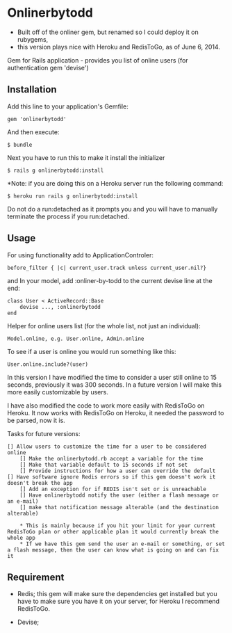 # Onlinerbytodd

* Built off of the onliner gem, but renamed so I could deploy it on rubygems,
* this version plays nice with Heroku and RedisToGo, as of June 6, 2014.


Gem for Rails application - provides you list of online users (for authentication gem 'devise')

## Installation

Add this line to your application's Gemfile:

    gem 'onlinerbytodd'

And then execute:

    $ bundle

Next you have to run this to make it install the initializer

    $ rails g onlinerbytodd:install 

*Note: if you are doing this on a Heroku server run the following command:

	$ heroku run rails g onlinerbytodd:install

Do not do a run:detached as it prompts you and you will have to manually
terminate the process if you run:detached.

## Usage

For using functionality add to ApplicationControler:

	before_filter { |c| current_user.track unless current_user.nil?}

and In your model, add :onliner-by-todd to the current devise line at the end:

	class User < ActiveRecord::Base
		devise ..., :onlinerbytodd
	end

Helper for online users list (for the whole list, not just an individual):

	Model.online, e.g. User.online, Admin.online

To see if a user is online you would run something like this:

	User.online.include?(user)

In this version I have modified the time to consider a user still online to 
15 seconds, previously it was 300 seconds.  In a future version I will make
this more easily customizable by users.

I have also modified the code to work more easily with RedisToGo on Heroku.
It now works with RedisToGo on Heroku, it needed the password to be parsed,
now it is.

Tasks for future versions:

	[] Allow users to customize the time for a user to be considered online
		[] Make the onlinerbytodd.rb accept a variable for the time
		[] Make that variable default to 15 seconds if not set
		[] Provide instructions for how a user can override the default
	[] Have software ignore Redis errors so if this gem doesn't work it doesn't break the app
		[] Add an exception for if REDIS isn't set or is unreachable
		[] Have onlinerbytodd notify the user (either a flash message or an e-mail)
		[] make that notification message alterable (and the destination alterable)
		
		* This is mainly because if you hit your limit for your current RedisToGo plan or other applicable plan it would currently break the whole app
		* If we have this gem send the user an e-mail or something, or set a flash message, then the user can know what is going on and can fix it

## Requirement

  * Redis; this gem will make sure the dependencies get installed but you have 
  	to make sure you have it on your server, for Heroku I recommend RedisToGo.
  
  * Devise;
